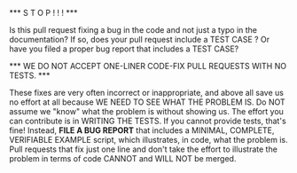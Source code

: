 *** S T O P ! ! ! *** 

Is this pull request fixing a bug in the code and not just a typo in the documentation?   If so, does your pull request include a TEST CASE ?   Or have you filed a proper bug report that includes a TEST CASE?   

*** WE DO NOT ACCEPT ONE-LINER CODE-FIX PULL REQUESTS WITH NO TESTS. ***

These fixes are very often incorrect or inappropriate, and above all save us no effort at all because WE NEED TO SEE WHAT THE PROBLEM IS.  Do NOT assume we "know" what the problem is without showing us.  The effort you can contribute is in WRITING THE TESTS.  If you cannot provide tests, that's fine!  Instead, **FILE A BUG REPORT** that includes a MINIMAL, COMPLETE, VERIFIABLE EXAMPLE script, which illustrates, in code, what the problem is. Pull requests that fix just one line and don't take the effort to illustrate the problem in terms of code CANNOT and WILL NOT be merged.
